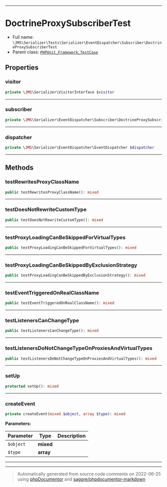 ***

# DoctrineProxySubscriberTest





* Full name: `\JMS\Serializer\Tests\Serializer\EventDispatcher\Subscriber\DoctrineProxySubscriberTest`
* Parent class: [`PHPUnit_Framework_TestCase`](../../../../../../PHPUnit_Framework_TestCase.md)



## Properties


### visitor



```php
private \JMS\Serializer\VisitorInterface $visitor
```






***

### subscriber



```php
private \JMS\Serializer\EventDispatcher\Subscriber\DoctrineProxySubscriber $subscriber
```






***

### dispatcher



```php
private \JMS\Serializer\EventDispatcher\EventDispatcher $dispatcher
```






***

## Methods


### testRewritesProxyClassName



```php
public testRewritesProxyClassName(): mixed
```











***

### testDoesNotRewriteCustomType



```php
public testDoesNotRewriteCustomType(): mixed
```











***

### testProxyLoadingCanBeSkippedForVirtualTypes



```php
public testProxyLoadingCanBeSkippedForVirtualTypes(): mixed
```











***

### testProxyLoadingCanBeSkippedByExclusionStrategy



```php
public testProxyLoadingCanBeSkippedByExclusionStrategy(): mixed
```











***

### testEventTriggeredOnRealClassName



```php
public testEventTriggeredOnRealClassName(): mixed
```











***

### testListenersCanChangeType



```php
public testListenersCanChangeType(): mixed
```











***

### testListenersDoNotChangeTypeOnProxiesAndVirtualTypes



```php
public testListenersDoNotChangeTypeOnProxiesAndVirtualTypes(): mixed
```











***

### setUp



```php
protected setUp(): mixed
```











***

### createEvent



```php
private createEvent(mixed $object, array $type): mixed
```








**Parameters:**

| Parameter | Type | Description |
|-----------|------|-------------|
| `$object` | **mixed** |  |
| `$type` | **array** |  |




***


***
> Automatically generated from source code comments on 2022-06-25 using [phpDocumentor](http://www.phpdoc.org/) and [saggre/phpdocumentor-markdown](https://github.com/Saggre/phpDocumentor-markdown)
